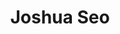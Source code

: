 ---
title: Joshua Seo
position: Social Media Coordinator
quote: >
    "As a member of the club since week 1 of first year at Santa Clara, EWB became part of my college identity. It's a place where I can learn and practice humanitarian engineering, and I can do that with good friends I've made over the years who share the same goal."
year: 2020
image: /img/officers/2020/joshua.jpeg
order: 11

draft: false
---